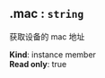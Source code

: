 <a name="module_miot/Device--module.exports..IDevice+mac"></a>

## .mac : <code>string</code>
获取设备的 mac 地址

**Kind**: instance member  
**Read only**: true  
